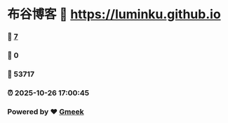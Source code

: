 # 布谷博客 :link: https://luminku.github.io 
### :page_facing_up: [7](https://luminku.github.io/tag.html) 
### :speech_balloon: 0 
### :hibiscus: 53717 
### :alarm_clock: 2025-10-26 17:00:45 
### Powered by :heart: [Gmeek](https://github.com/Meekdai/Gmeek)
